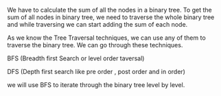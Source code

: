 We have to calculate the sum of all the nodes in a binary tree. To get the sum of all nodes in binary tree, we need to traverse the whole binary tree and while traversing we can start adding the sum of each node.


As we know the Tree Traversal techniques, we can use any of them to traverse the binary tree. We can go through these techniques.

BFS (Breadth first Search or level order taversal)

DFS (Depth first search like pre order , post order and in order)


we will use BFS to iterate through the binary tree level by level.